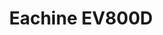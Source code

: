 ---
color: green
category: Goggles
group: Analog
visible: true
order: 1
title: Eachine EV800D
link: https://www.getfpv.com/eachine-ev800d-5-8g-40ch-diversity-fpv-goggles-with-dvr.html
img: /uploads/equipment/video/goggles-eachine-ev800d.png
text: These have been the best cheap goggles for pretty much as long as I have been flying, likely more... Yet they still hold up today, as there's still not much for under $200
info: 
  - $119.99
  - LCD 800x420<Screen>
  - 82°<FOV>
  - 362g
---